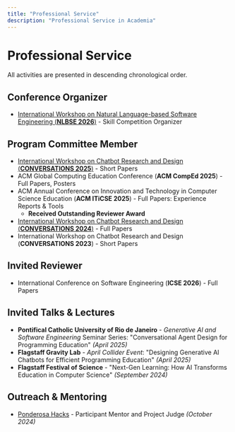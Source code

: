 ```yaml
---
title: "Professional Service"
description: "Professional Service in Academia"
---
```


# Professional Service

All activities are presented in descending chronological order.

## Conference Organizer

- [International Workshop on Natural Language-based Software Engineering (**NLBSE 2026**)](https://nlbse2026.github.io/organisation/) - Skill Competition Organizer

## Program Committee Member

- [International Workshop on Chatbot Research and Design (**CONVERSATIONS 2025**)](https://2025.conversations.ws/organizers/) - Short Papers
- ACM Global Computing Education Conference (**ACM CompEd 2025**) - Full Papers, Posters
- ACM Annual Conference on Innovation and Technology in Computer Science Education (**ACM ITiCSE 2025**) - Full Papers: Experience Reports & Tools
  - **Received Outstanding Reviewer Award**
- [International Workshop on Chatbot Research and Design (**CONVERSATIONS 2024**)](https://2024.conversations.ws/organizers/) - Full Papers
- International Workshop on Chatbot Research and Design (**CONVERSATIONS 2023**) - Short Papers

## Invited Reviewer

- International Conference on Software Engineering (**ICSE 2026**) - Full Papers

## Invited Talks & Lectures

- **Pontifical Catholic University of Rio de Janeiro** - _Generative AI and Software Engineering_ Seminar Series: "Conversational Agent Design for Programming Education" _(April 2025)_
- **Flagstaff Gravity Lab** - _April Collider Event_: "Designing Generative AI Chatbots for Efficient Programming Education" _(April 2025)_
- **Flagstaff Festival of Science** - "Next-Gen Learning: How AI Transforms Education in Computer Science" _(September 2024)_

## Outreach & Mentoring

- [Ponderosa Hacks](https://ponderosa-hacks.com/#About) - Participant Mentor and Project Judge _(October 2024)_
